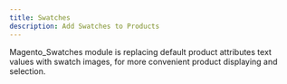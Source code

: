```yaml
---
title: Swatches
description: Add Swatches to Products
---
```


Magento_Swatches module is replacing default product attributes text values with swatch images, for more convenient product displaying and selection.
